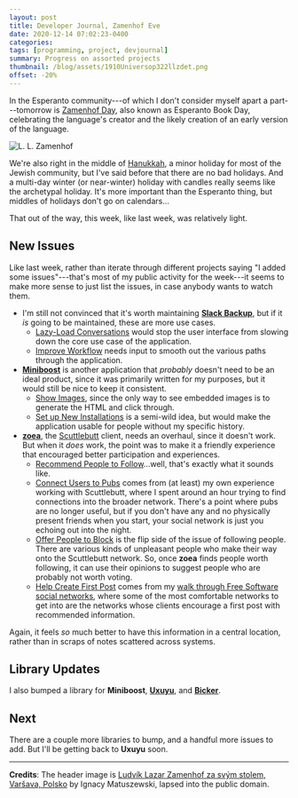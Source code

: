 ```yaml
---
layout: post
title: Developer Journal, Zamenhof Eve
date: 2020-12-14 07:02:23-0400
categories:
tags: [programming, project, devjournal]
summary: Progress on assorted projects
thumbnail: /blog/assets/1910Universop322llzdet.png
offset: -20%
---
```


In the Esperanto community---of which I don't consider myself apart a part---tomorrow is [Zamenhof Day](https://en.wikipedia.org/wiki/Zamenhof_Day), also known as Esperanto Book Day, celebrating the language's creator and the likely creation of an early version of the language.

![L. L. Zamenhof](/blog/assets/1910Universop322llzdet.png "L. L. Zamenhof")

We're also right in the middle of [Hanukkah](https://en.wikipedia.org/wiki/Hanukkah), a minor holiday for most of the Jewish community, but I've said before that there are no bad holidays.  And a multi-day winter (or near-winter) holiday with candles really seems like the archetypal holiday.  It's more important than the Esperanto thing, but middles of holidays don't go on calendars...

That out of the way, this week, like last week, was relatively light.

## New Issues

Like last week, rather than iterate through different projects saying "I added some issues"---that's most of my public activity for the week---it seems to make more sense to just list the issues, in case anybody wants to watch them.

 * I'm still not convinced that it's worth maintaining [**Slack Backup**](https://github.com/jcolag/SlackBackup), but if it *is* going to be maintained, these are more use cases.
   * [Lazy-Load Conversations](https://github.com/jcolag/SlackBackup/issues/16) would stop the user interface from slowing down the core use case of the application.
   * [Improve Workflow](https://github.com/jcolag/SlackBackup/issues/15) needs input to smooth out the various paths through the application.
 * [**Miniboost**](https://github.com/jcolag/Miniboost) is another application that *probably* doesn't need to be an ideal product, since it was primarily written for my purposes, but it would still be nice to keep it consistent.
   * [Show Images](https://github.com/jcolag/Miniboost/issues/8), since the only way to see embedded images is to generate the HTML and click through.
   * [Set up New Installations](https://github.com/jcolag/Miniboost/issues/7) is a semi-wild idea, but would make the application usable for people without my specific history.
 * [**zoea**](https://github.com/jcolag/zoea), the [Scuttlebutt](https://scuttlebutt.nz/) client, needs an overhaul, since it doesn't work.  But when it *does* work, the point was to make it a friendly experience that encouraged better participation and experiences.
   * [Recommend People to Follow](https://github.com/jcolag/zoea/issues/8)...well, that's exactly what it sounds like.
   * [Connect Users to Pubs](https://github.com/jcolag/zoea/issues/7) comes from (at least) my own experience working with Scuttlebutt, where I spent around an hour trying to find connections into the broader network.  There's a point where pubs are no longer useful, but if you don't have any and no physically present friends when you start, your social network is just you echoing out into the night.
   * [Offer People to Block](https://github.com/jcolag/zoea/issues/9) is the flip side of the issue of following people.  There are various kinds of unpleasant people who make their way onto the Scuttlebutt network.  So, once **zoea** finds people worth following, it can use their opinions to suggest people who are probably not worth voting.
   * [Help Create First Post](https://github.com/jcolag/zoea/issues/10) comes from my [walk through Free Software social networks](/blog/tag/socialshowdown/), where some of the most comfortable networks to get into are the networks whose clients encourage a first post with recommended information.

Again, it feels *so* much better to have this information in a central location, rather than in scraps of notes scattered across systems.

## Library Updates

I also bumped a library for **Miniboost**, [**Uxuyu**](https://github.com/jcolag/Uxuyu), and [**Bicker**](https://github.com/jcolag/Bicker).

## Next

There are a couple more libraries to bump, and a handful more issues to add.  But I'll be getting back to **Uxuyu** soon.

* * *

**Credits**:  The header image is [Ludvík Lazar Zamenhof za svým stolem, Varšava, Polsko](https://commons.wikimedia.org/wiki/File:1910-Universo-p322-llzdet.jpg) by Ignacy Matuszewski, lapsed into the public domain.
